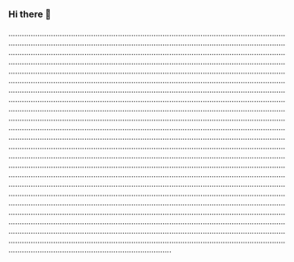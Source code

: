 ### Hi there 👋

.............................................................................................................................................................................................................................................................................................................................................................................................................................................................................................................................................................................................................................................................................................................................................................................................................................................................................................................................................................................................................................................................................................................................................................................................................................................................................................................................................................................................................................................................................................................................................................................................................................................................................................................................................................................................................................................................................................................................................................................................................................................................................................................................................................................................................................................................................................................................................................................................................................................................................................................................................................................................................................................................................................................................................................................................................................................................................................................................................................................................................................................